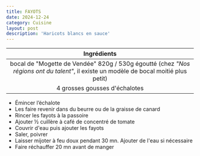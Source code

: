 ```yaml
---
title: FAYOTS
date: 2024-12-24
category: Cuisine
layout: post
description: 'Haricots blancs en sauce'
---
```



|                                     Ingrédients                                     |
| :---------------------------------------------------------------------------------: |
| bocal de "Mogette de Vendée" 820g / 530g égoutté (chez *"Nos régions ont du talent"*, il existe un modèle de bocal moitié plus petit) |
|                            4 grosses gousses d'échalotes                            |


- Émincer l’échalote  
- Les faire revenir dans du beurre ou de la graisse de canard
- Rincer les fayots à la passoire
- Ajouter &frac12; cuillère à café de concentré de tomate
- Couvrir d'eau puis ajouter les fayots 
- Saler, poivrer
- Laisser mijoter à feu doux pendant 30 mn. Ajouter de l'eau si nécessaire
- Faire réchauffer 20 mn avant de manger
